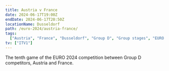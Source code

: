 ```yaml
---
title: Austria v France
date: 2024-06-17T19:00Z
endDate: 2024-06-17T20:50Z
locationName: Dusseldorf
path: /euro-2024/austria-france/
tags:
  ["Austria", "France", "Dusseldorf", "Group D", "Group stages", "EURO 2024"]
tv: ["ITV1"]
---
```


The tenth game of the EURO 2024 competition between Group D competitors, Austria and France.
